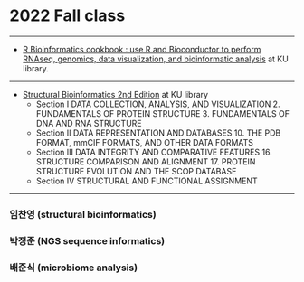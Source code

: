 # 2022 Fall class
---
* [R Bioinformatics cookbook : use R and Bioconductor to perform RNAseq, genomics, data visualization, and bioinformatic analysis](https://learning.oreilly.com/library/view/r-bioinformatics-cookbook/9781789950694/) at KU library.  
---
* [Structural Bioinformatics 2nd Edition](https://library.korea.ac.kr/detail/?cid=CAT000045598111&ctype=m) at KU library
  - Section I DATA COLLECTION, ANALYSIS, AND VISUALIZATION
    2. FUNDAMENTALS OF PROTEIN STRUCTURE
    3. FUNDAMENTALS OF DNA AND RNA STRUCTURE
  - Section II DATA REPRESENTATION AND DATABASES
    10. THE PDB FORMAT, mmCIF FORMATS, AND OTHER DATA FORMATS
  - Section III DATA INTEGRITY AND COMPARATIVE FEATURES
    16. STRUCTURE COMPARISON AND ALIGNMENT
    17. PROTEIN STRUCTURE EVOLUTION AND THE SCOP DATABASE
  - Section IV STRUCTURAL AND FUNCTIONAL ASSIGNMENT
---
### 임찬영 (structural bioinformatics)
### 박정준 (NGS sequence informatics)
### 배준식 (microbiome analysis)

